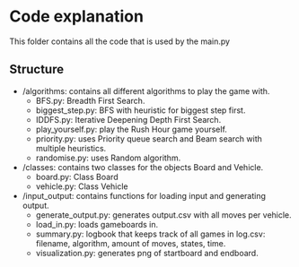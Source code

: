 # Code explanation
This folder contains all the code that is used by the main.py 

## Structure
* /algorithms: contains all different algorithms to play the game with.
    * BFS.py: Breadth First Search.
    * biggest_step.py: BFS with heuristic for biggest step first. 
    * IDDFS.py: Iterative Deepening Depth First Search.
    * play_yourself.py: play the Rush Hour game yourself.
    * priority.py: uses Priority queue search and Beam search with multiple heuristics.
    * randomise.py: uses Random algorithm. 
* /classes: contains two classes for the objects Board and Vehicle. 
    * board.py: Class Board
    * vehicle.py: Class Vehicle
* /input_output: contains functions for loading input and generating output. 
    * generate_output.py: generates output.csv with all moves per vehicle. 
    * load_in.py: loads gameboards in. 
    * summary.py: logbook that keeps track of all games in log.csv: filename, algorithm, amount of moves, states, time.
    * visualization.py: generates png of startboard and endboard. 

